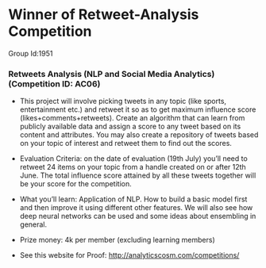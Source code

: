 # Winner of Retweet-Analysis Competition
Group Id:1951
### Retweets Analysis (NLP and Social Media Analytics) (Competition ID: AC06)
-  This project will involve picking tweets in any topic (like sports, entertainment etc.) and retweet it so as to get maximum influence score (likes+comments+retweets). Create an algorithm that can learn from publicly available data and assign a score to any tweet based on its content and attributes. You may also create a repository of tweets based on your topic of interest and retweet them to find out the scores.

-  Evaluation Criteria: on the date of evaluation (19th July) you’ll need to retweet 24 items on your topic from a handle created on or after 12th June. The total influence score attained by all these tweets together will be your score for the competition.

-  What you’ll learn: Application of NLP. How to build a basic model first and then improve it using different other features. We will also see how deep neural networks can be used and some ideas about ensembling in general.

-  Prize money: 4k per member (excluding learning members)

-  See this website for Proof: http://analyticscosm.com/competitions/

